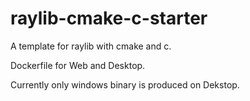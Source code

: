 # raylib-cmake-c-starter

A template for raylib with cmake and c.

Dockerfile for Web and Desktop.

Currently only windows binary is produced on Dekstop.
